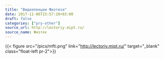 ```yaml
---
title: "Видеолекции Физтеха"
date: 2017-11-06T15:57:20+03:00
draft: false
categories: ["pry-other"]
source_url: http://lectoriy.mipt.ru/
source_name: Физтех
---
```

{{< figure src="/pics/mfti.png" link="http://lectoriy.mipt.ru/" target="_blank" class="float-left pr-2">}}
<!--more-->
